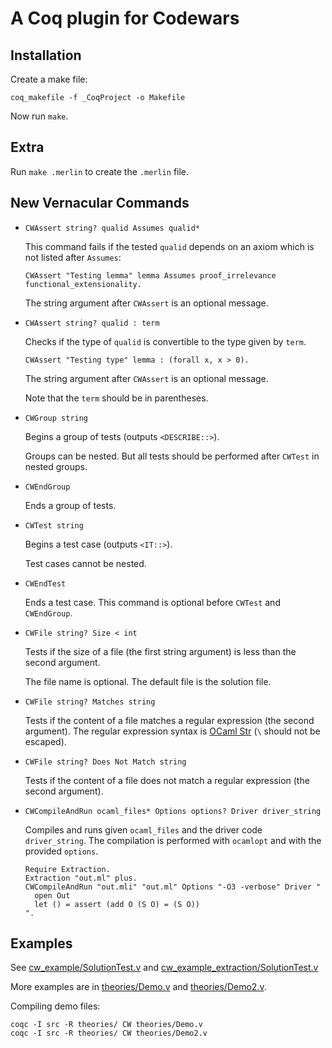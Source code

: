 # A Coq plugin for Codewars

## Installation

Create a make file:
```
coq_makefile -f _CoqProject -o Makefile
```

Now run `make`.

## Extra

Run `make .merlin` to create the `.merlin` file.

## New Vernacular Commands

- `CWAssert string? qualid Assumes qualid*`

   This command fails if the tested `qualid` depends on an axiom which is not listed after `Assumes`:

   ```coq
   CWAssert "Testing lemma" lemma Assumes proof_irrelevance functional_extensionality.
   ```
   The string argument after `CWAssert` is an optional message.

- `CWAssert string? qualid : term`

   Checks if the type of `qualid` is convertible to the type given by `term`.

   ```coq
   CWAssert "Testing type" lemma : (forall x, x > 0).
   ```
   The string argument after `CWAssert` is an optional message.

   Note that the `term` should be in parentheses.

- `CWGroup string`
   
   Begins a group of tests (outputs `<DESCRIBE::>`).

   Groups can be nested. But all tests should be performed after `CWTest` in nested groups.

- `CWEndGroup`

   Ends a group of tests.

- `CWTest string`

   Begins a test case (outputs `<IT::>`).

   Test cases cannot be nested.

- `CWEndTest`

   Ends a test case. This command is optional before `CWTest` and `CWEndGroup`.

- `CWFile string? Size < int`

   Tests if the size of a file (the first string argument) is less than the second argument.

   The file name is optional. The default file is the solution file.

- `CWFile string? Matches string`

   Tests if the content of a file matches a regular expression (the second argument). The regular expression syntax is [OCaml Str](https://caml.inria.fr/pub/docs/manual-ocaml/libref/Str.html) (`\` should not be escaped).

- `CWFile string? Does Not Match string`

   Tests if the content of a file does not match a regular expression (the second argument).

- `CWCompileAndRun ocaml_files* Options options? Driver driver_string`

   Compiles and runs given `ocaml_files` and the driver code `driver_string`. The compilation is performed with `ocamlopt` and with the provided `options`.

   ```coq
   Require Extraction.
   Extraction "out.ml" plus.
   CWCompileAndRun "out.mli" "out.ml" Options "-O3 -verbose" Driver "
     open Out
     let () = assert (add O (S O) = (S O))
   ".
   ```

## Examples

See [cw_example/SolutionTest.v](cw_example/SolutionTest.v) and [cw_example_extraction/SolutionTest.v](cw_example_extraction/SolutionTest.v)

More examples are in [theories/Demo.v](theories/Demo.v) and [theories/Demo2.v](theories/Demo2.v).

Compiling demo files:
```
coqc -I src -R theories/ CW theories/Demo.v
coqc -I src -R theories/ CW theories/Demo2.v
```